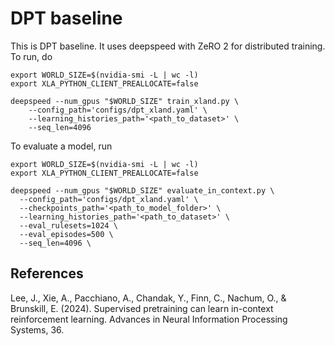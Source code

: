 # DPT baseline

This is DPT baseline. It uses deepspeed with ZeRO 2 for distributed training. To run, do

```commandline
export WORLD_SIZE=$(nvidia-smi -L | wc -l)
export XLA_PYTHON_CLIENT_PREALLOCATE=false

deepspeed --num_gpus "$WORLD_SIZE" train_xland.py \
    --config_path='configs/dpt_xland.yaml' \
    --learning_histories_path='<path_to_dataset>' \
    --seq_len=4096
```

To evaluate a model, run
```commandline
export WORLD_SIZE=$(nvidia-smi -L | wc -l)
export XLA_PYTHON_CLIENT_PREALLOCATE=false

deepspeed --num_gpus "$WORLD_SIZE" evaluate_in_context.py \
  --config_path='configs/dpt_xland.yaml' \
  --checkpoints_path='<path_to_model_folder>' \
  --learning_histories_path='<path_to_dataset>' \
  --eval_rulesets=1024 \
  --eval_episodes=500 \
  --seq_len=4096 \
```

## References

Lee, J., Xie, A., Pacchiano, A., Chandak, Y., Finn, C., Nachum, O., & Brunskill, E. (2024). Supervised pretraining can learn in-context reinforcement learning. Advances in Neural Information Processing Systems, 36.